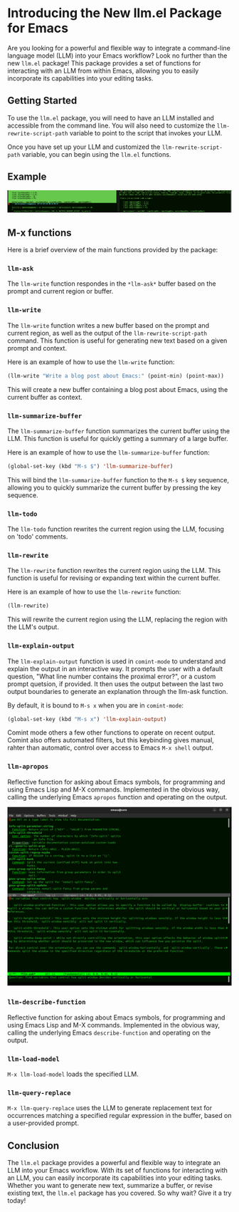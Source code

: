 Introducing the New llm.el Package for Emacs
====================================================

Are you looking for a powerful and flexible way to integrate a command-line language model (LLM) into your Emacs
workflow? Look no further than the new `llm.el` package! This package provides a set of functions for interacting with
an LLM from within Emacs, allowing you to easily incorporate its capabilities into your editing tasks.

Getting Started
---------------

To use the `llm.el` package, you will need to have an LLM installed and accessible from the command line. You will also
need to customize the `llm-rewrite-script-path` variable to point to the script that invokes your LLM.

Once you have set up your LLM and customized the `llm-rewrite-script-path` variable, you can begin using the `llm.el`
functions.


## Example
![docs/Mac Emacs Arduino M-x llm-ask](docs/mac-emacs-arduino-llm-ask.png)

## M-x functions
Here is a brief overview of the main functions provided by the package:

### `llm-ask`
The `llm-write` function respondes in the `*llm-ask*` buffer based on the prompt and current region or buffer.

### `llm-write`

The `llm-write` function writes a new buffer based on the prompt and current region, as well as the output of the
`llm-rewrite-script-path` command. This function is useful for generating new text based on a given prompt and context.

Here is an example of how to use the `llm-write` function:

```lisp
(llm-write "Write a blog post about Emacs:" (point-min) (point-max))
```

This will create a new buffer containing a blog post about Emacs, using the current buffer as context.

### `llm-summarize-buffer`

The `llm-summarize-buffer` function summarizes the current buffer using the LLM. This function is useful for quickly
getting a summary of a large buffer.

Here is an example of how to use the `llm-summarize-buffer` function:

```lisp
(global-set-key (kbd "M-s $") 'llm-summarize-buffer)
```

This will bind the `llm-summarize-buffer` function to the `M-s $` key sequence, allowing you to quickly summarize the
current buffer by pressing the key sequence.

### `llm-todo`

The `llm-todo` function rewrites the current region using the LLM, focusing on 'todo' comments.


### `llm-rewrite`

The `llm-rewrite` function rewrites the current region using the LLM. This function is useful for revising or expanding
text within the current buffer.

Here is an example of how to use the `llm-rewrite` function:

```lisp
(llm-rewrite)
```

This will rewrite the current region using the LLM, replacing the region with the LLM's output.

### `llm-explain-output`

The `llm-explain-output` function is used in `comint-mode` to understand and explain the output in
an interactive way. It prompts the user with a default question, "What line number contains the
proximal error?", or a custom prompt quetsion, if provided. It then uses the output between the last two
output boundaries to generate an explanation through the llm-ask function.

By default, it is bound to `M-s x` when you are in `comint-mode`:

```lisp
(global-set-key (kbd "M-s x") 'llm-explain-output)
```

Comint mode others a few other functions to operate on recent output. Comint also offers automated filters, but this
keybinding gives manual, rahter than automatic, control over access to Emacs `M-x shell` output.

### `llm-apropos`
Reflective function for asking about Emacs symbols, for programming and using Emacs Lisp and M-X commands.
Implemented in the obvious way, calling the underlying Emacs `apropos` function and operating on the output.

![docs/llm-apropos.png](docs/llm-apropos.png)

### `llm-describe-function`
Reflective function for asking about Emacs symbols, for programming and using Emacs Lisp and M-X commands.
Implemented in the obvious way, calling the underlying Emacs `describe-function` and operating on the output.

### `llm-load-model`
`M-x llm-load-model` loads the specified LLM.

### `llm-query-replace`
`M-x llm-query-replace` uses the LLM to generate replacement text for occurrences matching a specified regular expression in the buffer, based on a user-provided prompt.

Conclusion
----------

The `llm.el` package provides a powerful and flexible way to integrate an LLM into your Emacs workflow. With its set of
functions for interacting with an LLM, you can easily incorporate its capabilities into your editing tasks. Whether you
want to generate new text, summarize a buffer, or revise existing text, the `llm.el` package has you covered. So why
wait? Give it a try today!
